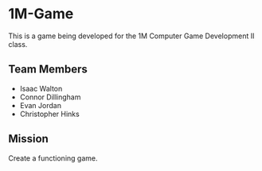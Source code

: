 # 1M-Game
This is a game being developed for the 1M Computer Game Development II class. 

## Team Members
- Isaac Walton
- Connor Dillingham
- Evan Jordan
- Christopher Hinks

## Mission 
Create a functioning game.

 
